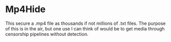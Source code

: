 # Mp4Hide
This secure a .mp4 file as thousands if not millions of .txt files. The purpose of this is in the air, but one use I can think of would be to get media through censorship pipelines without detection. 
